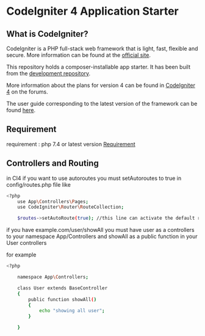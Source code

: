 # CodeIgniter 4 Application Starter

## What is CodeIgniter?

CodeIgniter is a PHP full-stack web framework that is light, fast, flexible and secure.
More information can be found at the [official site](https://codeigniter.com).

This repository holds a composer-installable app starter.
It has been built from the
[development repository](https://github.com/codeigniter4/CodeIgniter4).

More information about the plans for version 4 can be found in [CodeIgniter 4](https://forum.codeigniter.com/forumdisplay.php?fid=28) on the forums.

The user guide corresponding to the latest version of the framework can be found
[here](https://codeigniter4.github.io/userguide/).

## Requirement

requirement : php 7.4 or latest version [Requirement](https://codeigniter.com/user_guide/intro/requirements.html)


## Controllers and Routing

in CI4 if you want to use autoroutes you must setAutoroutes to true in config/routes.php file like 

```bash
<?php
    use App\Controllers\Pages;
    use CodeIgniter\Router\RouteCollection;

    $routes->setAutoRoute(true); //this line can activate the default route based on controllers/your-public-method
```

if you have example.com/user/showAll you must have user as a controllers to your namespace App/Controllers and showAll as a public function in your User controllers

for example

```bash
<?php

    namespace App\Controllers;

    class User extends BaseController
    {
        public function showAll()
        {
            echo "showing all user";
        }

    }

```
